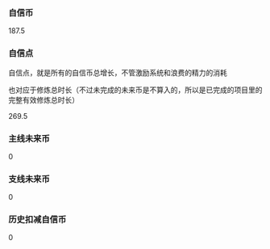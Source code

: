 ### 自信币
187.5

### 自信点
自信点，就是所有的自信币总增长，不管激励系统和浪费的精力的消耗

也对应于修炼总时长（不过未完成的未来币是不算入的，所以是已完成的项目里的完整有效修炼总时长）

269.5

### 主线未来币
0

### 支线未来币
0

### 历史扣减自信币
0
